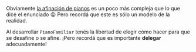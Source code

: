 Obviamente [la afinación de pianos](https://es.wikipedia.org/wiki/Afinaci%C3%B3n_del_piano) es un poco más compleja que lo que dice el enunciado :stuck_out_tongue: Pero recordá que este es sólo un modelo de la realidad.

Al desarrollar `PianoFamiliar` tenés la libertad de elegir cómo hacer para que se desafine o se afine. ¡Pero recordá que es importante **delegar** adecuadamente!
